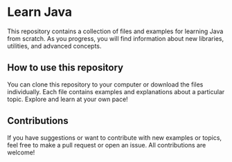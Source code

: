 # Learn Java

This repository contains a collection of files and examples for learning Java from scratch. As you progress, you will find information about new libraries, utilities, and advanced concepts.

## How to use this repository

You can clone this repository to your computer or download the files individually. Each file contains examples and explanations about a particular topic. Explore and learn at your own pace!

## Contributions

If you have suggestions or want to contribute with new examples or topics, feel free to make a pull request or open an issue. All contributions are welcome!
